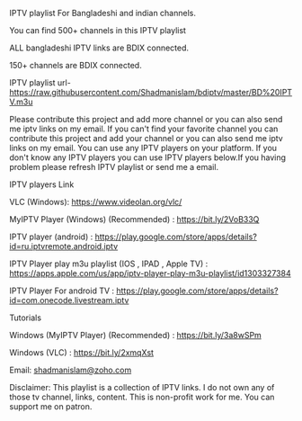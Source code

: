 IPTV playlist For Bangladeshi and indian channels.

You can find 500+ channels in this IPTV playlist 

ALL bangladeshi IPTV links are BDIX connected.

150+ channels are BDIX connected.

IPTV playlist url- https://raw.githubusercontent.com/Shadmanislam/bdiptv/master/BD%20IPTV.m3u

Please contribute this project and add more channel or you can also send me iptv links on my email.
If you can't find your favorite channel you can contribute this project and add your channel or you can also send me iptv links on my email. You can use any IPTV players on your platform. If you don't know any IPTV players you can use IPTV players below.If you having problem please refresh IPTV playlist or send me a email.




IPTV players Link

VLC (Windows): https://www.videolan.org/vlc/

MyIPTV Player (Windows) (Recommended) : https://bit.ly/2VoB33Q

IPTV player (android) : https://play.google.com/store/apps/details?id=ru.iptvremote.android.iptv

IPTV Player play m3u playlist  (IOS , IPAD , Apple TV) : https://apps.apple.com/us/app/iptv-player-play-m3u-playlist/id1303327384

IPTV Player For android TV : https://play.google.com/store/apps/details?id=com.onecode.livestream.iptv



Tutorials

Windows (MyIPTV Player) (Recommended) : https://bit.ly/3a8wSPm

Windows (VLC) : https://bit.ly/2xmqXst


Email: shadmanislam@zoho.com


Disclaimer: This playlist is a collection of IPTV links. I do not own any of those tv channel, links, content. This is non-profit work for me. You can support me on patron.
